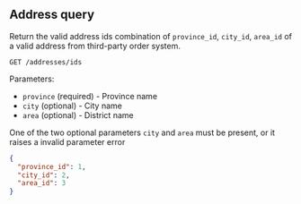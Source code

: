 ## Address query

Return the valid address ids combination of `province_id`, `city_id`, `area_id` of a valid address from third-party order system.

```
GET /addresses/ids
```

Parameters:

+ `province` (required)             - Province name
+ `city` (optional)                 - City name
+ `area` (optional)                 - District name

One of the two optional parameters `city` and `area` must be present, or it raises a invalid parameter error


```json
{
  "province_id": 1,
  "city_id": 2,
  "area_id": 3
}

